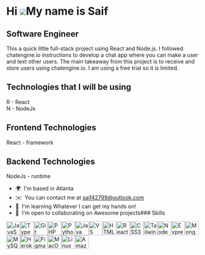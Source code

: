 Hi ![](https://user-images.githubusercontent.com/18350557/176309783-0785949b-9127-417c-8b55-ab5a4333674e.gif)My name is Saif
============================================================================================================================

Software Engineer
-----------------

This a quick little full-stack project using React and Node.js. I followed chatengine.io instructions to develop a chat app where you can make a user and text other users. The main takeaway from this project is to receive and store users using chatengine.io. I am using a free trial so it is limited.

## Technologies that I will be using
R - React <br>
N - NodeJs <br>

## Frontend Technologies
React - framework <br>

## Backend Technologies
NodeJs - runtime <be>



*   🌍  I'm based in Atlanta
*   ✉️  You can contact me at [saif42799@outlook.com](mailto:saif42799@outlook.com)
*   🧠  I'm learning Whatever I can get my hands on!
*   🤝  I'm open to collaborating on Awesome projects### Skills 
<p align="left">
<a href="https://developer.mozilla.org/en-US/docs/Web/JavaScript" target="_blank" rel="noreferrer"><img src="https://raw.githubusercontent.com/danielcranney/readme-generator/main/public/icons/skills/javascript-colored.svg" width="36" height="36" alt="JavaScript" /></a><a href="https://www.typescriptlang.org/" target="_blank" rel="noreferrer"><img src="https://raw.githubusercontent.com/danielcranney/readme-generator/main/public/icons/skills/typescript-colored.svg" width="36" height="36" alt="TypeScript" /></a><a href="https://git-scm.com/" target="_blank" rel="noreferrer"><img src="https://raw.githubusercontent.com/danielcranney/readme-generator/main/public/icons/skills/git-colored.svg" width="36" height="36" alt="Git" /></a><a href="https://www.php.net/" target="_blank" rel="noreferrer"><img src="https://raw.githubusercontent.com/danielcranney/readme-generator/main/public/icons/skills/php-colored.svg" width="36" height="36" alt="PHP" /></a><a href="https://www.python.org/" target="_blank" rel="noreferrer"><img src="https://raw.githubusercontent.com/danielcranney/readme-generator/main/public/icons/skills/python-colored.svg" width="36" height="36" alt="Python" /></a><a href="https://www.oracle.com/java/" target="_blank" rel="noreferrer"><img src="https://raw.githubusercontent.com/danielcranney/readme-generator/main/public/icons/skills/java-colored.svg" width="36" height="36" alt="Java" /></a><a href="https://code.visualstudio.com/" target="_blank" rel="noreferrer"><img src="https://raw.githubusercontent.com/danielcranney/readme-generator/main/public/icons/skills/visualstudiocode.svg" width="36" height="36" alt="VS Code" /></a><a href="https://developer.mozilla.org/en-US/docs/Glossary/HTML5" target="_blank" rel="noreferrer"><img src="https://raw.githubusercontent.com/danielcranney/readme-generator/main/public/icons/skills/html5-colored.svg" width="36" height="36" alt="HTML5" /></a><a href="https://reactjs.org/" target="_blank" rel="noreferrer"><img src="https://raw.githubusercontent.com/danielcranney/readme-generator/main/public/icons/skills/react-colored.svg" width="36" height="36" alt="React" /></a><a href="https://www.w3.org/TR/CSS/#css" target="_blank" rel="noreferrer"><img src="https://raw.githubusercontent.com/danielcranney/readme-generator/main/public/icons/skills/css3-colored.svg" width="36" height="36" alt="CSS3" /></a><a href="https://tailwindcss.com/" target="_blank" rel="noreferrer"><img src="https://raw.githubusercontent.com/danielcranney/readme-generator/main/public/icons/skills/tailwindcss-colored.svg" width="36" height="36" alt="TailwindCSS" /></a><a href="https://nodejs.org/en/" target="_blank" rel="noreferrer"><img src="https://raw.githubusercontent.com/danielcranney/readme-generator/main/public/icons/skills/nodejs-colored.svg" width="36" height="36" alt="NodeJS" /></a><a href="https://expressjs.com/" target="_blank" rel="noreferrer"><img src="https://raw.githubusercontent.com/danielcranney/readme-generator/main/public/icons/skills/express-colored.svg" width="36" height="36" alt="Express" /></a><a href="https://www.mongodb.com/" target="_blank" rel="noreferrer"><img src="https://raw.githubusercontent.com/danielcranney/readme-generator/main/public/icons/skills/mongodb-colored.svg" width="36" height="36" alt="MongoDB" /></a><a href="https://www.mysql.com/" target="_blank" rel="noreferrer"><img src="https://raw.githubusercontent.com/danielcranney/readme-generator/main/public/icons/skills/mysql-colored.svg" width="36" height="36" alt="MySQL" /></a><a href="https://www.heroku.com/" target="_blank" rel="noreferrer"><img src="https://raw.githubusercontent.com/danielcranney/readme-generator/main/public/icons/skills/heroku-colored.svg" width="36" height="36" alt="Heroku" /></a><a href="https://www.figma.com/" target="_blank" rel="noreferrer"><img src="https://raw.githubusercontent.com/danielcranney/readme-generator/main/public/icons/skills/figma-colored.svg" width="36" height="36" alt="Figma" /></a><a href="https://apple.com" target="_blank" rel="noreferrer"><img src="https://raw.githubusercontent.com/danielcranney/readme-generator/main/public/icons/skills/macos-colored.svg" width="36" height="36" alt="MacOS" /></a><a href="https://www.linux.org" target="_blank" rel="noreferrer"><img src="https://raw.githubusercontent.com/danielcranney/readme-generator/main/public/icons/skills/linux-colored.svg" width="36" height="36" alt="Linux" /></a><a href="https://aws.amazon.com" target="_blank" rel="noreferrer"><img src="https://raw.githubusercontent.com/danielcranney/readme-generator/main/public/icons/skills/aws-colored.svg" width="36" height="36" alt="Amazon Web Services" /></a>
